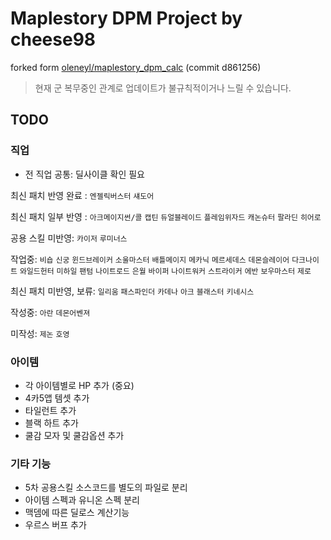 Maplestory DPM Project by cheese98
==================================
forked form [oleneyl/maplestory_dpm_calc](https://github.com/oleneyl/maplestory_dpm_calc) (commit d861256)

> 현재 군 복무중인 관계로 업데이트가 불규칙적이거나 느릴 수 있습니다.

TODO
-----
### 직업
* 전 직업 공통: 딜사이클 확인 필요

최신 패치 반영 완료 : `엔젤릭버스터` `섀도어`

최신 패치 일부 반영 : `아크메이지썬/콜` `캡틴` `듀얼블레이드` `플레임위자드` `캐논슈터` `팔라딘` `히어로`

공용 스킬 미반영: `카이저` `루미너스` 

작업중: 
`비숍` `신궁` `윈드브레이커` `소울마스터` `배틀메이지` `메카닉` `메르세데스` `데몬슬레이어` `다크나이트` `와일드헌터` `미하일` `팬텀` `나이트로드` `은월` `바이퍼` `나이트워커` `스트라이커` `에반` `보우마스터` `제로`

최신 패치 미반영, 보류: `일리움` `패스파인더` `카데나` `아크` `블래스터` `키네시스`

작성중: `아란` `데몬어벤져`

미작성: `제논` `호영`

### 아이템
* 각 아이템별로 HP 추가 (중요)
* 4카5앱 템셋 추가
* 타일런트 추가
* 블랙 하트 추가
* 쿨감 모자 및 쿨감옵션 추가

### 기타 기능
* 5차 공용스킬 소스코드를 별도의 파일로 분리
* 아이템 스펙과 유니온 스펙 분리
* 맥뎀에 따른 딜로스 계산기능
* 우르스 버프 추가